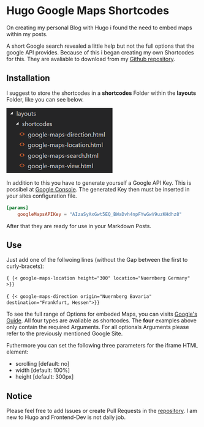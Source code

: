 # Hugo Google Maps Shortcodes

On creating my personal Blog with Hugo i found the need to embed maps within my posts.

A short Google search revealed a little help but not the full options that the google API provides. Because of this i began creating my own Shortcodes for this. They are avaliable to download from my [Github repository](https://github.com/hertleinj).

## Installation

I suggest to store the shortcodes in a **shortcodes** Folder within the **layouts** Folder, like you can see below.

![Store shortcode Files in layouts/shortcodes](/shortcodes.png)

In addition to this you have to generate yourself a Google API Key. This is possibel at [Google Console](https://console.cloud.google.com/apis/). The generated Key then must be inserted in your sites configuration file. 

```toml
[params]
   	googleMapsAPIKey = "AIzaSyAxGwt5EQ_BWaDvh4npFYwGwV9uzKHdhz8"
```

After that they are ready for use in your Markdown Posts. 

## Use

Just add one of the follwoing lines (without the Gap between the first to curly-bracets):

```
{ {< google-maps-location height="300" location="Nuernberg Germany" >}}

{ {< google-maps-direction origin="Nuernberg Bavaria" destination="Frankfurt, Hessen">}}
```

To see the full range of Options for embeded Maps, you can visits [Google's Guide](https://developers.google.com/maps/documentation/embed/guide). All four types are avaliable as shortcodes. The **four** examples above only contain the required Arguments. For all optionals Arguments please refer to the previously mentioned Google Site.

Futhermore you can set the following three parameters for the iframe HTML element:

- scrolling [default: no]
- width [default: 100%]
- height [default: 300px]

## Notice

Please feel free to add Issues or create Pull Requests in the [repository](https://github.com/hertleinj). I am new to Hugo and Frontend-Dev is not daily job.